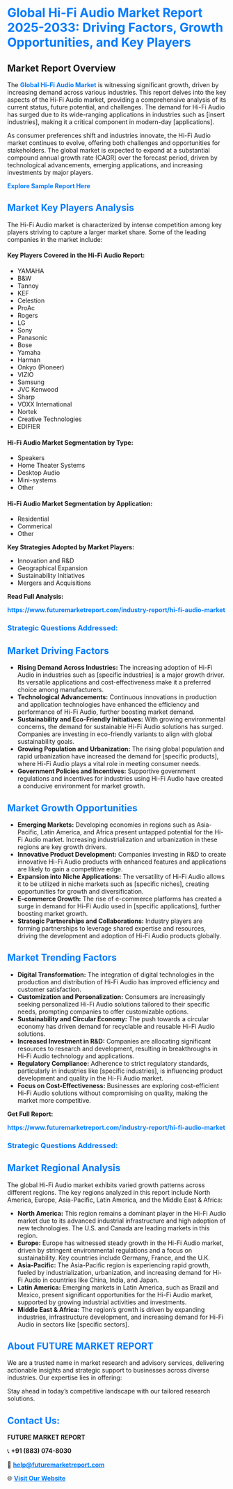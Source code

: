 <h1 style="color: #007BFF;">Global Hi-Fi Audio Market Report 2025-2033: Driving Factors, Growth Opportunities, and Key Players</h1>

<section id="overview">
<h2>Market Report Overview</h2>
<p>The <a href="https://www.futuremarketreport.com/industry-report/hi-fi-audio-market" style="color: #007BFF; text-decoration: none;"><strong>Global Hi-Fi Audio Market</strong></a> is witnessing significant growth, driven by increasing demand across various industries. This report delves into the key aspects of the Hi-Fi Audio market, providing a comprehensive analysis of its current status, future potential, and challenges. The demand for Hi-Fi Audio has surged due to its wide-ranging applications in industries such as [insert industries], making it a critical component in modern-day [applications].</p>
<p>As consumer preferences shift and industries innovate, the Hi-Fi Audio market continues to evolve, offering both challenges and opportunities for stakeholders. The global market is expected to expand at a substantial compound annual growth rate (CAGR) over the forecast period, driven by technological advancements, emerging applications, and increasing investments by major players.</p>
</section>

<section id="overview">
<p><a href="https://www.futuremarketreport.com/request-sample/reportId=58849" style="color: #007BFF; text-decoration: none;"><strong>Explore Sample Report Here</strong></a></p>
</section>

<section id="key-players">
<h2 style="color: #007BFF;">Market Key Players Analysis</h2>
<p>The Hi-Fi Audio market is characterized by intense competition among key players striving to capture a larger market share. Some of the leading companies in the market include:</p>
<h4>Key Players Covered in the Hi-Fi Audio Report:</h4>
<ul><li>YAMAHA</li><li>B&amp;W</li><li>Tannoy</li><li>KEF</li><li>Celestion</li><li>ProAc</li><li>Rogers</li><li>LG</li><li>Sony</li><li>Panasonic</li><li>Bose</li><li>Yamaha</li><li>Harman</li><li>Onkyo (Pioneer)</li><li>VIZIO</li><li>Samsung</li><li>JVC Kenwood</li><li>Sharp</li><li>VOXX International</li><li>Nortek</li><li>Creative Technologies</li><li>EDIFIER</li></ul>
<h4>Hi-Fi Audio Market Segmentation by Type:</h4>
<ul><li>Speakers</li><li>Home Theater Systems</li><li>Desktop Audio</li><li>Mini-systems</li><li>Other</li></ul>

<h4>Hi-Fi Audio Market Segmentation by Application:</h4>
<ul><li>Residential</li><li>Commerical</li><li>Other</li></ul>
<p><strong>Key Strategies Adopted by Market Players:</strong></p>
<ul>
<li>Innovation and R&D</li>
<li>Geographical Expansion</li>
<li>Sustainability Initiatives</li>
<li>Mergers and Acquisitions</li>
</ul>
</section>

<section>
<p><strong>Read Full Analysis: </strong></p><a href="https://www.futuremarketreport.com/industry-report/hi-fi-audio-market" style="color: #007BFF; text-decoration: none;"><strong>https://www.futuremarketreport.com/industry-report/hi-fi-audio-market</strong></a>
<h3 style="color: #007BFF;">Strategic Questions Addressed:</h3>
</section>

<section id="driving-factors">
<h2 style="color: #007BFF;">Market Driving Factors</h2>
<ul>
<li><strong>Rising Demand Across Industries:</strong> The increasing adoption of Hi-Fi Audio in industries such as [specific industries] is a major growth driver. Its versatile applications and cost-effectiveness make it a preferred choice among manufacturers.</li>
<li><strong>Technological Advancements:</strong> Continuous innovations in production and application technologies have enhanced the efficiency and performance of Hi-Fi Audio, further boosting market demand.</li>
<li><strong>Sustainability and Eco-Friendly Initiatives:</strong> With growing environmental concerns, the demand for sustainable Hi-Fi Audio solutions has surged. Companies are investing in eco-friendly variants to align with global sustainability goals.</li>
<li><strong>Growing Population and Urbanization:</strong> The rising global population and rapid urbanization have increased the demand for [specific products], where Hi-Fi Audio plays a vital role in meeting consumer needs.</li>
<li><strong>Government Policies and Incentives:</strong> Supportive government regulations and incentives for industries using Hi-Fi Audio have created a conducive environment for market growth.</li>
</ul>
</section>

<section id="growth-opportunities">
<h2 style="color: #007BFF;">Market Growth Opportunities</h2>
<ul>
<li><strong>Emerging Markets:</strong> Developing economies in regions such as Asia-Pacific, Latin America, and Africa present untapped potential for the Hi-Fi Audio market. Increasing industrialization and urbanization in these regions are key growth drivers.</li>
<li><strong>Innovative Product Development:</strong> Companies investing in R&D to create innovative Hi-Fi Audio products with enhanced features and applications are likely to gain a competitive edge.</li>
<li><strong>Expansion into Niche Applications:</strong> The versatility of Hi-Fi Audio allows it to be utilized in niche markets such as [specific niches], creating opportunities for growth and diversification.</li>
<li><strong>E-commerce Growth:</strong> The rise of e-commerce platforms has created a surge in demand for Hi-Fi Audio used in [specific applications], further boosting market growth.</li>
<li><strong>Strategic Partnerships and Collaborations:</strong> Industry players are forming partnerships to leverage shared expertise and resources, driving the development and adoption of Hi-Fi Audio products globally.</li>
</ul>
</section>

<section id="trending-factors">
<h2 style="color: #007BFF;">Market Trending Factors</h2>
<ul>
<li><strong>Digital Transformation:</strong> The integration of digital technologies in the production and distribution of Hi-Fi Audio has improved efficiency and customer satisfaction.</li>
<li><strong>Customization and Personalization:</strong> Consumers are increasingly seeking personalized Hi-Fi Audio solutions tailored to their specific needs, prompting companies to offer customizable options.</li>
<li><strong>Sustainability and Circular Economy:</strong> The push towards a circular economy has driven demand for recyclable and reusable Hi-Fi Audio solutions.</li>
<li><strong>Increased Investment in R&D:</strong> Companies are allocating significant resources to research and development, resulting in breakthroughs in Hi-Fi Audio technology and applications.</li>
<li><strong>Regulatory Compliance:</strong> Adherence to strict regulatory standards, particularly in industries like [specific industries], is influencing product development and quality in the Hi-Fi Audio market.</li>
<li><strong>Focus on Cost-Effectiveness:</strong> Businesses are exploring cost-efficient Hi-Fi Audio solutions without compromising on quality, making the market more competitive.</li>
</ul>
</section>

<section>
<p><strong>Get Full Report: </strong></p><a href="https://www.futuremarketreport.com/industry-report/hi-fi-audio-market" style="color: #007BFF; text-decoration: none;"><strong>https://www.futuremarketreport.com/industry-report/hi-fi-audio-market</strong></a>
<h3 style="color: #007BFF;">Strategic Questions Addressed:</h3>
</section>


<section id="regional-analysis">
<h2 style="color: #007BFF;">Market Regional Analysis</h2>
<p>The global Hi-Fi Audio market exhibits varied growth patterns across different regions. The key regions analyzed in this report include North America, Europe, Asia-Pacific, Latin America, and the Middle East & Africa:</p>
<ul>
<li><strong>North America:</strong> This region remains a dominant player in the Hi-Fi Audio market due to its advanced industrial infrastructure and high adoption of new technologies. The U.S. and Canada are leading markets in this region.</li>
<li><strong>Europe:</strong> Europe has witnessed steady growth in the Hi-Fi Audio market, driven by stringent environmental regulations and a focus on sustainability. Key countries include Germany, France, and the U.K.</li>
<li><strong>Asia-Pacific:</strong> The Asia-Pacific region is experiencing rapid growth, fueled by industrialization, urbanization, and increasing demand for Hi-Fi Audio in countries like China, India, and Japan.</li>
<li><strong>Latin America:</strong> Emerging markets in Latin America, such as Brazil and Mexico, present significant opportunities for the Hi-Fi Audio market, supported by growing industrial activities and investments.</li>
<li><strong>Middle East & Africa:</strong> The region’s growth is driven by expanding industries, infrastructure development, and increasing demand for Hi-Fi Audio in sectors like [specific sectors].</li>
</ul>
</section>

<footer>
<h2 style="color: #007BFF;">About FUTURE MARKET REPORT</h2>
<p>We are a trusted name in market research and advisory services, delivering actionable insights and strategic support to businesses across diverse industries. Our expertise lies in offering:</p>

<p>Stay ahead in today’s competitive landscape with our tailored research solutions.</p>

<h2 style="color: #007BFF;">Contact Us:</h2>
<p><strong>FUTURE MARKET REPORT</strong></p>
<p>📞 <strong>+91 (883) 074-8030</strong></p>
<p>📧 <strong><a href="mailto:help@futuremarketreport.com" style="color: #007BFF;">help@futuremarketreport.com</a></strong></p>
<p>🌐 <strong><a href="https://www.futuremarketreport.com/" style="color: #007BFF;">Visit Our Website</a></strong></p>
</footer>